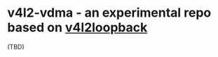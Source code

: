 v4l2-vdma - an experimental repo based on [v4l2loopback](https://github.com/umlaeute/v4l2loopback)
==============================================================

(TBD)


